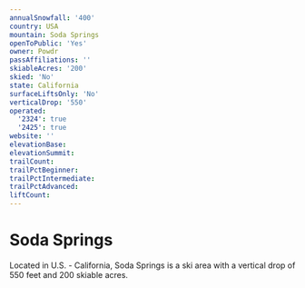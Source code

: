 ```yaml
---
annualSnowfall: '400'
country: USA
mountain: Soda Springs
openToPublic: 'Yes'
owner: Powdr
passAffiliations: ''
skiableAcres: '200'
skied: 'No'
state: California
surfaceLiftsOnly: 'No'
verticalDrop: '550'
operated:
  '2324': true
  '2425': true
website: ''
elevationBase:
elevationSummit:
trailCount:
trailPctBeginner:
trailPctIntermediate:
trailPctAdvanced:
liftCount:
---
```



# Soda Springs

Located in U.S. - California, Soda Springs is a ski area with a vertical drop of 550 feet and 200 skiable acres.
